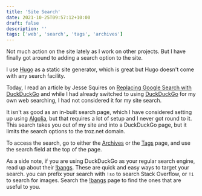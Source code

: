 ```yaml
---
title: 'Site Search'
date: 2021-10-25T09:57:12+10:00
draft: false
description: ''
tags: ['web', 'search', 'tags', 'archives']
---
```


Not much action on the site lately as I work on other projects. But I have finally got around to adding a search option to the site.

<!--more-->

I use [Hugo][1] as a static site generator, which is great but Hugo doesn't come with any search facility.

Today, I read an article by Jesse Squires on [Replacing Google Search with DuckDuckGo][2] and while I had already switched to using [DuckDuckGo][3] for my own web searching, I had not considered it for my site search.

It isn't as good as an in-built search page, which I have considered setting up using [Algolia][4], but that requires a lot of setup and I never got round to it. This search takes you out of my site and into a DuckDuckGo page, but it limits the search options to the troz.net domain.

To access the search, go to either the [Archives][5] or the [Tags][6] page, and use the search field at the top of the page.

As a side note, if you are using DuckDuckGo as your regular search engine, read up about their [!bangs][7]. These are quick and easy ways to target your search. you can prefix your search with `!so` to search Stack Overflow, or `!i` to search for images. Search the [!bangs][7] page to find the ones that are useful to you.

[1]: https://gohugo.io/
[2]: https://www.jessesquires.com/blog/2018/02/25/replacing-google-with-duckduckgo/
[3]: https://duckduckgo.com
[4]: https://www.algolia.com
[5]: /post/
[6]: /tags/
[7]: https://duckduckgo.com/bang

